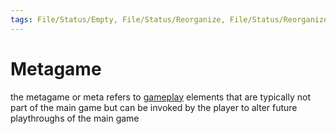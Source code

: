 ```yaml
---
tags: File/Status/Empty, File/Status/Reorganize, File/Status/Reorganize, File/Status/Recategorize, File/Status/Summarize, File/Status/Structuralize
---
```


# Metagame

the metagame or meta refers to [gameplay](https://en.wikipedia.org/wiki/Glossary_of_video_game_terms#gameplay) elements that are typically not part of the main game but can be invoked by the player to alter future playthroughs of the main game



